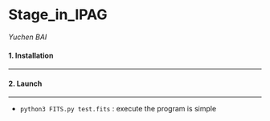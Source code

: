# Stage_in_IPAG

*Yuchen BAI*



#### 1. Installation

------



#### 2. Launch

--------

* ```python3 FITS.py test.fits``` : execute the program is simple

  